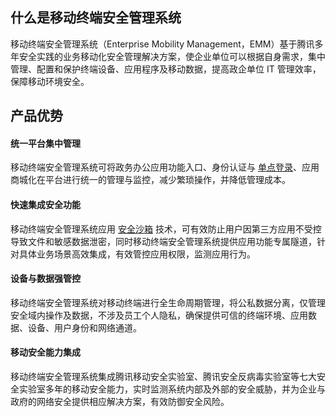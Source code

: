 ## 什么是移动终端安全管理系统
移动终端安全管理系统（Enterprise Mobility Management，EMM）基于腾讯多年安全实践的业务移动化安全管理解决方案，使企业单位可以根据自身需求，集中管理、配置和保护终端设备、应用程序及移动数据，提高政企单位 IT 管理效率，保障移动环境安全。
## 产品优势
#### 统一平台集中管理
移动终端安全管理系统可将政务办公应用功能入口、身份认证与 [单点登录](https://cloud.tencent.com/document/product/1182/40994)、应用商城化在平台进行统一的管理与监控，减少繁琐操作，并降低管理成本。
#### 快速集成安全功能
移动终端安全管理系统应用 [安全沙箱](https://cloud.tencent.com/document/product/1182/40994) 技术，可有效防止用户因第三方应用不受控导致文件和敏感数据泄密，同时移动终端安全管理系统提供应用功能专属隧道，针对具体业务场景高效集成，有效管控应用权限，监测应用行为。
#### 设备与数据强管控
移动终端安全管理系统对移动终端进行全生命周期管理，将公私数据分离，仅管理安全域内操作及数据，不涉及员工个人隐私，确保提供可信的终端环境、应用数据、设备、用户身份和网络通道。
#### 移动安全能力集成
移动终端安全管理系统集成腾讯移动安全实验室、腾讯安全反病毒实验室等七大安全实验室多年的移动安全能力，实时监测系统内部及外部的安全威胁，并为企业与政府的网络安全提供相应解决方案，有效防御安全风险。
